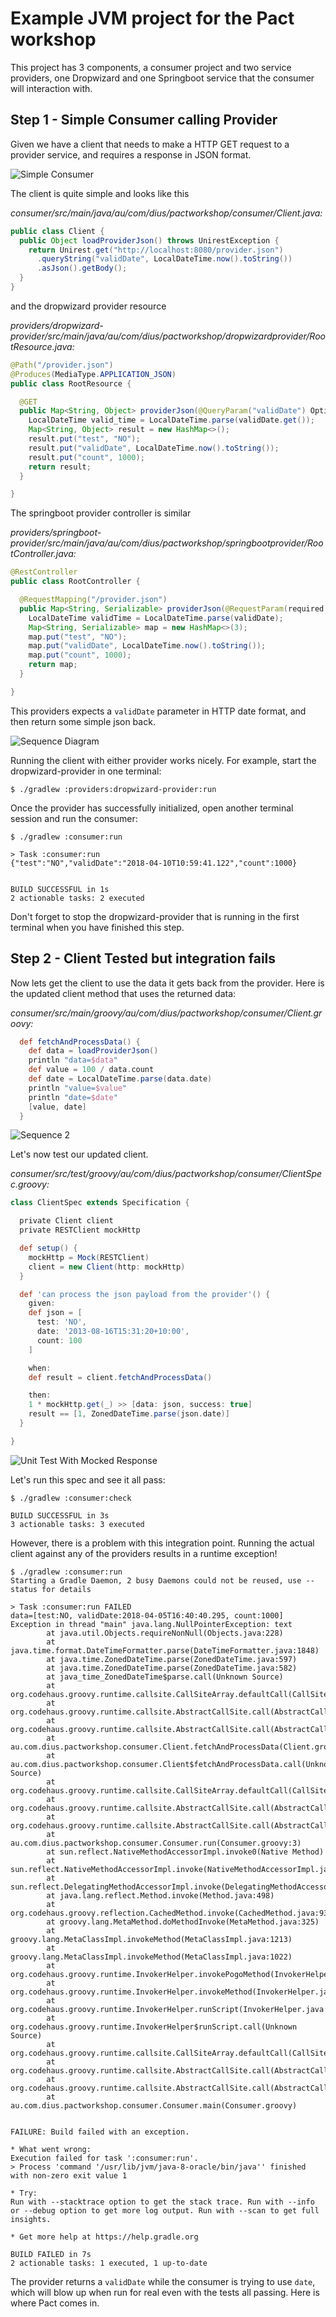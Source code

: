 # Example JVM project for the Pact workshop

This project has 3 components, a consumer project and two service providers, one Dropwizard and one
Springboot service that the consumer will interaction with.

## Step 1 - Simple Consumer calling Provider

Given we have a client that needs to make a HTTP GET request to a provider service, and requires a response in JSON format.


![Simple Consumer](diagrams/workshop_step1.png)


The client is quite simple and looks like this

*consumer/src/main/java/au/com/dius/pactworkshop/consumer/Client.java:*

```java
public class Client {
  public Object loadProviderJson() throws UnirestException {
    return Unirest.get("http://localhost:8080/provider.json")
      .queryString("validDate", LocalDateTime.now().toString())
      .asJson().getBody();
  }
}
```

and the dropwizard provider resource

*providers/dropwizard-provider/src/main/java/au/com/dius/pactworkshop/dropwizardprovider/RootResource.java:*

```java
@Path("/provider.json")
@Produces(MediaType.APPLICATION_JSON)
public class RootResource {

  @GET
  public Map<String, Object> providerJson(@QueryParam("validDate") Optional<String> validDate) {
    LocalDateTime valid_time = LocalDateTime.parse(validDate.get());
    Map<String, Object> result = new HashMap<>();
    result.put("test", "NO");
    result.put("validDate", LocalDateTime.now().toString());
    result.put("count", 1000);
    return result;
  }

}
```

The springboot provider controller is similar

*providers/springboot-provider/src/main/java/au/com/dius/pactworkshop/springbootprovider/RootController.java:*

```java
@RestController
public class RootController {

  @RequestMapping("/provider.json")
  public Map<String, Serializable> providerJson(@RequestParam(required = false) String validDate) {
    LocalDateTime validTime = LocalDateTime.parse(validDate);
    Map<String, Serializable> map = new HashMap<>(3);
    map.put("test", "NO");
    map.put("validDate", LocalDateTime.now().toString());
    map.put("count", 1000);
    return map;
  }

}
```

This providers expects a `validDate` parameter in HTTP date format, and then return some simple json back.


![Sequence Diagram](diagrams/sequence_diagram.png)


Running the client with either provider works nicely. For example, start the dropwizard-provider in one terminal:

```console
$ ./gradlew :providers:dropwizard-provider:run
```

Once the provider has successfully initialized, open another terminal session and run the consumer:

```console
$ ./gradlew :consumer:run

> Task :consumer:run
{"test":"NO","validDate":"2018-04-10T10:59:41.122","count":1000}


BUILD SUCCESSFUL in 1s
2 actionable tasks: 2 executed

```

Don't forget to stop the dropwizard-provider that is running in the first terminal when you have finished this step.

## Step 2 - Client Tested but integration fails

Now lets get the client to use the data it gets back from the provider. Here is the updated client method that uses the returned data:

*consumer/src/main/groovy/au/com/dius/pactworkshop/consumer/Client.groovy:*

```groovy
  def fetchAndProcessData() {
    def data = loadProviderJson()
    println "data=$data"
    def value = 100 / data.count
    def date = LocalDateTime.parse(data.date)
    println "value=$value"
    println "date=$date"
    [value, date]
  }
```

![Sequence 2](diagrams/step2_sequence_diagram.png)

Let's now test our updated client.

*consumer/src/test/groovy/au/com/dius/pactworkshop/consumer/ClientSpec.groovy:*

```groovy
class ClientSpec extends Specification {

  private Client client
  private RESTClient mockHttp

  def setup() {
    mockHttp = Mock(RESTClient)
    client = new Client(http: mockHttp)
  }

  def 'can process the json payload from the provider'() {
    given:
    def json = [
      test: 'NO',
      date: '2013-08-16T15:31:20+10:00',
      count: 100
    ]

    when:
    def result = client.fetchAndProcessData()

    then:
    1 * mockHttp.get(_) >> [data: json, success: true]
    result == [1, ZonedDateTime.parse(json.date)]
  }

}
```

![Unit Test With Mocked Response](diagrams/step2_unit_test.png)

Let's run this spec and see it all pass:

```console
$ ./gradlew :consumer:check

BUILD SUCCESSFUL in 3s
3 actionable tasks: 3 executed
```

However, there is a problem with this integration point. Running the actual client against any of the providers results in
 a runtime exception!

```console
$ ./gradlew :consumer:run
Starting a Gradle Daemon, 2 busy Daemons could not be reused, use --status for details

> Task :consumer:run FAILED
data=[test:NO, validDate:2018-04-05T16:40:40.295, count:1000]
Exception in thread "main" java.lang.NullPointerException: text
        at java.util.Objects.requireNonNull(Objects.java:228)
        at java.time.format.DateTimeFormatter.parse(DateTimeFormatter.java:1848)
        at java.time.ZonedDateTime.parse(ZonedDateTime.java:597)
        at java.time.ZonedDateTime.parse(ZonedDateTime.java:582)
        at java_time_ZonedDateTime$parse.call(Unknown Source)
        at org.codehaus.groovy.runtime.callsite.CallSiteArray.defaultCall(CallSiteArray.java:48)
        at org.codehaus.groovy.runtime.callsite.AbstractCallSite.call(AbstractCallSite.java:113)
        at org.codehaus.groovy.runtime.callsite.AbstractCallSite.call(AbstractCallSite.java:125)
        at au.com.dius.pactworkshop.consumer.Client.fetchAndProcessData(Client.groovy:26)
        at au.com.dius.pactworkshop.consumer.Client$fetchAndProcessData.call(Unknown Source)
        at org.codehaus.groovy.runtime.callsite.CallSiteArray.defaultCall(CallSiteArray.java:48)
        at org.codehaus.groovy.runtime.callsite.AbstractCallSite.call(AbstractCallSite.java:113)
        at org.codehaus.groovy.runtime.callsite.AbstractCallSite.call(AbstractCallSite.java:117)
        at au.com.dius.pactworkshop.consumer.Consumer.run(Consumer.groovy:3)
        at sun.reflect.NativeMethodAccessorImpl.invoke0(Native Method)
        at sun.reflect.NativeMethodAccessorImpl.invoke(NativeMethodAccessorImpl.java:62)
        at sun.reflect.DelegatingMethodAccessorImpl.invoke(DelegatingMethodAccessorImpl.java:43)
        at java.lang.reflect.Method.invoke(Method.java:498)
        at org.codehaus.groovy.reflection.CachedMethod.invoke(CachedMethod.java:93)
        at groovy.lang.MetaMethod.doMethodInvoke(MetaMethod.java:325)
        at groovy.lang.MetaClassImpl.invokeMethod(MetaClassImpl.java:1213)
        at groovy.lang.MetaClassImpl.invokeMethod(MetaClassImpl.java:1022)
        at org.codehaus.groovy.runtime.InvokerHelper.invokePogoMethod(InvokerHelper.java:925)
        at org.codehaus.groovy.runtime.InvokerHelper.invokeMethod(InvokerHelper.java:908)
        at org.codehaus.groovy.runtime.InvokerHelper.runScript(InvokerHelper.java:412)
        at org.codehaus.groovy.runtime.InvokerHelper$runScript.call(Unknown Source)
        at org.codehaus.groovy.runtime.callsite.CallSiteArray.defaultCall(CallSiteArray.java:48)
        at org.codehaus.groovy.runtime.callsite.AbstractCallSite.call(AbstractCallSite.java:113)
        at org.codehaus.groovy.runtime.callsite.AbstractCallSite.call(AbstractCallSite.java:133)
        at au.com.dius.pactworkshop.consumer.Consumer.main(Consumer.groovy)


FAILURE: Build failed with an exception.

* What went wrong:
Execution failed for task ':consumer:run'.
> Process 'command '/usr/lib/jvm/java-8-oracle/bin/java'' finished with non-zero exit value 1

* Try:
Run with --stacktrace option to get the stack trace. Run with --info or --debug option to get more log output. Run with --scan to get full insights.

* Get more help at https://help.gradle.org

BUILD FAILED in 7s
2 actionable tasks: 1 executed, 1 up-to-date
```

The provider returns a `validDate` while the consumer is
trying to use `date`, which will blow up when run for real even with the tests all passing. Here is where Pact comes in.
